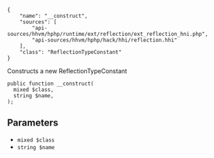``` yamlmeta
{
    "name": "__construct",
    "sources": [
        "api-sources/hhvm/hphp/runtime/ext/reflection/ext_reflection_hni.php",
        "api-sources/hhvm/hphp/hack/hhi/reflection.hhi"
    ],
    "class": "ReflectionTypeConstant"
}
```




Constructs a new ReflectionTypeConstant




``` Hack
public function __construct(
  mixed $class,
  string $name,
);
```




## Parameters




+ ` mixed $class `
+ ` string $name `
<!-- HHAPIDOC -->
